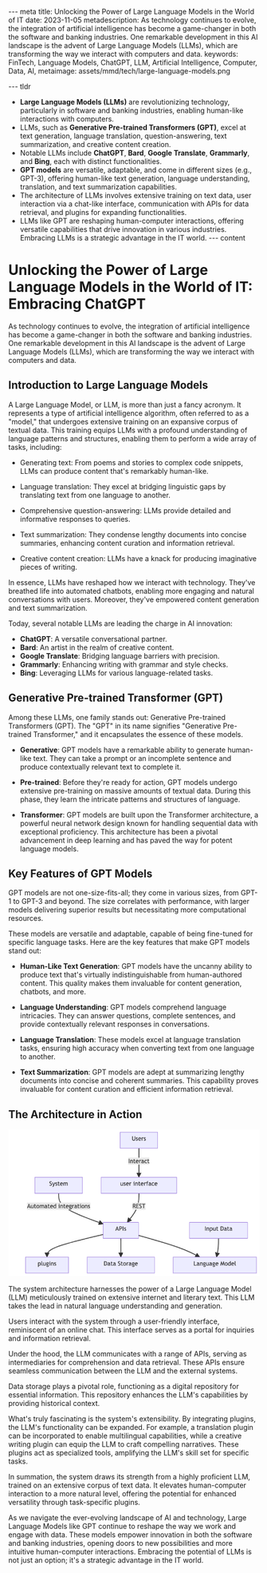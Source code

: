 --- meta 
title: Unlocking the Power of Large Language Models in the World of IT
date: 2023-11-05
metadescription: As technology continues to evolve, the integration of artificial intelligence has become a game-changer in both the software and banking industries. One remarkable development in this AI landscape is the advent of Large Language Models (LLMs), which are transforming the way we interact with computers and data.
keywords: FinTech, Language Models, ChatGPT, LLM, Artificial Intelligence, Computer, Data, AI,
metaimage: assets/mmd/tech/large-language-models.png

--- tldr 
- **Large Language Models (LLMs)** are revolutionizing technology, particularly in software and banking industries, enabling human-like interactions with computers.
- LLMs, such as **Generative Pre-trained Transformers (GPT)**, excel at text generation, language translation, question-answering, text summarization, and creative content creation.   
- Notable LLMs include **ChatGPT**, **Bard**, **Google Translate**, **Grammarly**, and **Bing**, each with distinct functionalities.   
- **GPT models** are versatile, adaptable, and come in different sizes (e.g., GPT-3), offering human-like text generation, language understanding, translation, and text summarization capabilities. 
- The architecture of LLMs involves extensive training on text data, user interaction via a chat-like interface, communication with APIs for data retrieval, and plugins for expanding functionalities.   
- LLMs like GPT are reshaping human-computer interactions, offering versatile capabilities that drive innovation in various industries. Embracing LLMs is a strategic advantage in the IT world.
--- content 
# Unlocking the Power of Large Language Models in the World of IT: Embracing ChatGPT

As technology continues to evolve, the integration of artificial intelligence has become a game-changer in both the software and banking industries. One remarkable development in this AI landscape is the advent of Large Language Models (LLMs), which are transforming the way we interact with computers and data.

## Introduction to Large Language Models

A Large Language Model, or LLM, is more than just a fancy acronym. It represents a type of artificial intelligence algorithm, often referred to as a "model," that undergoes extensive training on an expansive corpus of textual data. This training equips LLMs with a profound understanding of language patterns and structures, enabling them to perform a wide array of tasks, including:

- Generating text: From poems and stories to complex code snippets, LLMs can produce content that's remarkably human-like.

- Language translation: They excel at bridging linguistic gaps by translating text from one language to another.

- Comprehensive question-answering: LLMs provide detailed and informative responses to queries.

- Text summarization: They condense lengthy documents into concise summaries, enhancing content curation and information retrieval.

- Creative content creation: LLMs have a knack for producing imaginative pieces of writing.

In essence, LLMs have reshaped how we interact with technology. They've breathed life into automated chatbots, enabling more engaging and natural conversations with users. Moreover, they've empowered content generation and text summarization.

Today, several notable LLMs are leading the charge in AI innovation:

- **ChatGPT**: A versatile conversational partner.
- **Bard**: An artist in the realm of creative content.
- **Google Translate**: Bridging language barriers with precision.
- **Grammarly**: Enhancing writing with grammar and style checks.
- **Bing**: Leveraging LLMs for various language-related tasks.

## Generative Pre-trained Transformer (GPT)

Among these LLMs, one family stands out: Generative Pre-trained Transformers (GPT). The "GPT" in its name signifies "Generative Pre-trained Transformer," and it encapsulates the essence of these models.

- **Generative**: GPT models have a remarkable ability to generate human-like text. They can take a prompt or an incomplete sentence and produce contextually relevant text to complete it.

- **Pre-trained**: Before they're ready for action, GPT models undergo extensive pre-training on massive amounts of textual data. During this phase, they learn the intricate patterns and structures of language.

- **Transformer**: GPT models are built upon the Transformer architecture, a powerful neural network design known for handling sequential data with exceptional proficiency. This architecture has been a pivotal advancement in deep learning and has paved the way for potent language models.

## Key Features of GPT Models

GPT models are not one-size-fits-all; they come in various sizes, from GPT-1 to GPT-3 and beyond. The size correlates with performance, with larger models delivering superior results but necessitating more computational resources.

These models are versatile and adaptable, capable of being fine-tuned for specific language tasks. Here are the key features that make GPT models stand out:

- **Human-Like Text Generation**: GPT models have the uncanny ability to produce text that's virtually indistinguishable from human-authored content. This quality makes them invaluable for content generation, chatbots, and more.

- **Language Understanding**: GPT models comprehend language intricacies. They can answer questions, complete sentences, and provide contextually relevant responses in conversations.

- **Language Translation**: These models excel at language translation tasks, ensuring high accuracy when converting text from one language to another.

- **Text Summarization**: GPT models are adept at summarizing lengthy documents into concise and coherent summaries. This capability proves invaluable for content curation and efficient information retrieval.

## The Architecture in Action

<img src="assets/mmd/tech/large-language-models.png" alt="Tech Mindmap" class="responsive-image">

The system architecture harnesses the power of a Large Language Model (LLM) meticulously trained on extensive internet and literary text. This LLM takes the lead in natural language understanding and generation.

Users interact with the system through a user-friendly interface, reminiscent of an online chat. This interface serves as a portal for inquiries and information retrieval.

Under the hood, the LLM communicates with a range of APIs, serving as intermediaries for comprehension and data retrieval. These APIs ensure seamless communication between the LLM and the external systems.

Data storage plays a pivotal role, functioning as a digital repository for essential information. This repository enhances the LLM's capabilities by providing historical context.

What's truly fascinating is the system's extensibility. By integrating plugins, the LLM's functionality can be expanded. For example, a translation plugin can be incorporated to enable multilingual capabilities, while a creative writing plugin can equip the LLM to craft compelling narratives. These plugins act as specialized tools, amplifying the LLM's skill set for specific tasks.

In summation, the system draws its strength from a highly proficient LLM, trained on an extensive corpus of text data. It elevates human-computer interaction to a more natural level, offering the potential for enhanced versatility through task-specific plugins.

As we navigate the ever-evolving landscape of AI and technology, Large Language Models like GPT continue to reshape the way we work and engage with data. These models empower innovation in both the software and banking industries, opening doors to new possibilities and more intuitive human-computer interactions. Embracing the potential of LLMs is not just an option; it's a strategic advantage in the IT world.
